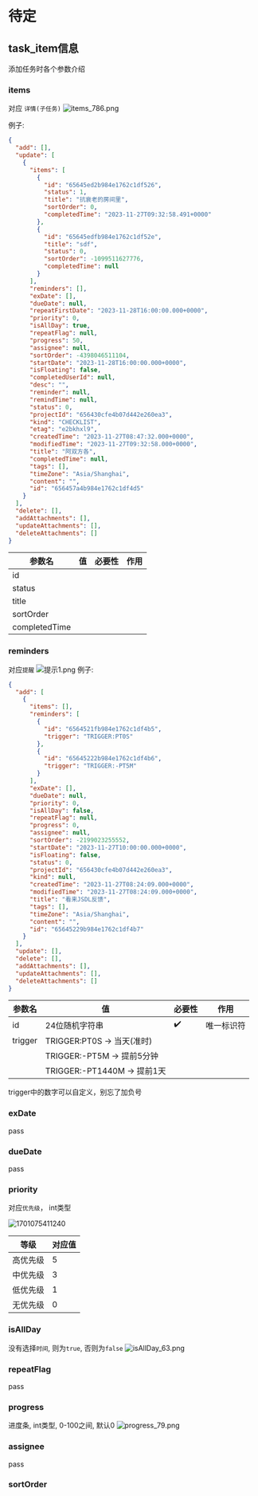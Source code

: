 # 待定

## task_item信息

添加任务时各个参数介绍

### items

对应 `详情(子任务)`
![items_786.png](../../../static/img/items_786.png)

例子:

```json
{
  "add": [],
  "update": [
    {
      "items": [
        {
          "id": "65645ed2b984e1762c1df526",
          "status": 1,
          "title": "抗衰老的房间里",
          "sortOrder": 0,
          "completedTime": "2023-11-27T09:32:58.491+0000"
        },
        {
          "id": "65645edfb984e1762c1df52e",
          "title": "sdf",
          "status": 0,
          "sortOrder": -1099511627776,
          "completedTime": null
        }
      ],
      "reminders": [],
      "exDate": [],
      "dueDate": null,
      "repeatFirstDate": "2023-11-28T16:00:00.000+0000",
      "priority": 0,
      "isAllDay": true,
      "repeatFlag": null,
      "progress": 50,
      "assignee": null,
      "sortOrder": -4398046511104,
      "startDate": "2023-11-28T16:00:00.000+0000",
      "isFloating": false,
      "completedUserId": null,
      "desc": "",
      "reminder": null,
      "remindTime": null,
      "status": 0,
      "projectId": "656430cfe4b07d442e260ea3",
      "kind": "CHECKLIST",
      "etag": "e2bkhxl9",
      "createdTime": "2023-11-27T08:47:32.000+0000",
      "modifiedTime": "2023-11-27T09:32:58.000+0000",
      "title": "阿双方各",
      "completedTime": null,
      "tags": [],
      "timeZone": "Asia/Shanghai",
      "content": "",
      "id": "656457a4b984e1762c1df4d5"
    }
  ],
  "delete": [],
  "addAttachments": [],
  "updateAttachments": [],
  "deleteAttachments": []
}
```

| 参数名           | 值 | 必要性 | 作用 |
|---------------|---|-----|----|
| id            |   |     |    |
| status        |   |     |    |
| title         |   |     |    |
| sortOrder     |   |     |    |
| completedTime |   |     |    |

### reminders

对应`提醒`
![提示1.png](../../../static/img/reminders_43.png)
例子:

```json
{
  "add": [
    {
      "items": [],
      "reminders": [
        {
          "id": "6564521fb984e1762c1df4b5",
          "trigger": "TRIGGER:PT0S"
        },
        {
          "id": "65645222b984e1762c1df4b6",
          "trigger": "TRIGGER:-PT5M"
        }
      ],
      "exDate": [],
      "dueDate": null,
      "priority": 0,
      "isAllDay": false,
      "repeatFlag": null,
      "progress": 0,
      "assignee": null,
      "sortOrder": -2199023255552,
      "startDate": "2023-11-27T10:00:00.000+0000",
      "isFloating": false,
      "status": 0,
      "projectId": "656430cfe4b07d442e260ea3",
      "kind": null,
      "createdTime": "2023-11-27T08:24:09.000+0000",
      "modifiedTime": "2023-11-27T08:24:09.000+0000",
      "title": "看来JSDL反馈",
      "tags": [],
      "timeZone": "Asia/Shanghai",
      "content": "",
      "id": "65645229b984e1762c1df4b7"
    }
  ],
  "update": [],
  "delete": [],
  "addAttachments": [],
  "updateAttachments": [],
  "deleteAttachments": []
}
```

| 参数名     | 值                        | 必要性 | 作用    |
|---------|--------------------------|-----|-------|
| id      | 24位随机字符串                 | ✔️  | 唯一标识符 |
| trigger | TRIGGER:PT0S -> 当天(准时)   |     |       |
|         | TRIGGER:-PT5M -> 提前5分钟   |     |       |
|         | TRIGGER:-PT1440M -> 提前1天 |     |       |

trigger中的数字可以自定义，别忘了加负号

### exDate

pass

### dueDate

pass

### priority

对应`优先级`， int类型

![1701075411240](../../../static/img/priority_876.png)

| 等级   | 对应值 |
|------|-----|
| 高优先级 | 5   |
| 中优先级 | 3   |
| 低优先级 | 1   |
| 无优先级 | 0   |

### isAllDay

没有选择`时间`, 则为`true`, 否则为`false`
![isAllDay_63.png](../../../static/img/isAllDay_63.png)

### repeatFlag

pass

### progress

进度条, int类型, 0-100之间, 默认0
![progress_79.png](../../../static/img/progress_79.png)

### assignee

pass

### sortOrder
